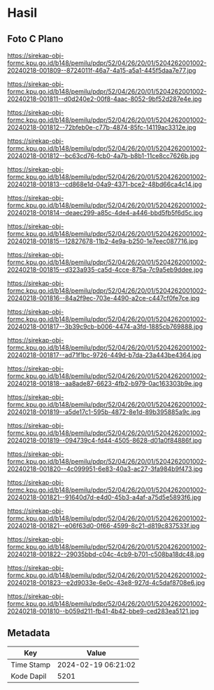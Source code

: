 # Hasil

## Foto C Plano

https://sirekap-obj-formc.kpu.go.id/b148/pemilu/pdpr/52/04/26/20/01/5204262001002-20240218-001809--8724011f-46a7-4a15-a5a1-445f5daa7e77.jpg

https://sirekap-obj-formc.kpu.go.id/b148/pemilu/pdpr/52/04/26/20/01/5204262001002-20240218-001811--d0d240e2-00f8-4aac-8052-9bf52d287e4e.jpg

https://sirekap-obj-formc.kpu.go.id/b148/pemilu/pdpr/52/04/26/20/01/5204262001002-20240218-001812--72bfeb0e-c77b-4874-85fc-14119ac3312e.jpg

https://sirekap-obj-formc.kpu.go.id/b148/pemilu/pdpr/52/04/26/20/01/5204262001002-20240218-001812--bc63cd76-fcb0-4a7b-b8b1-11ce8cc7626b.jpg

https://sirekap-obj-formc.kpu.go.id/b148/pemilu/pdpr/52/04/26/20/01/5204262001002-20240218-001813--cd868e1d-04a9-4371-bce2-48bd66ca4c14.jpg

https://sirekap-obj-formc.kpu.go.id/b148/pemilu/pdpr/52/04/26/20/01/5204262001002-20240218-001814--deaec299-a85c-4de4-a446-bbd5fb5f6d5c.jpg

https://sirekap-obj-formc.kpu.go.id/b148/pemilu/pdpr/52/04/26/20/01/5204262001002-20240218-001815--12827678-11b2-4e9a-b250-1e7eec087716.jpg

https://sirekap-obj-formc.kpu.go.id/b148/pemilu/pdpr/52/04/26/20/01/5204262001002-20240218-001815--d323a935-ca5d-4cce-875a-7c9a5eb9ddee.jpg

https://sirekap-obj-formc.kpu.go.id/b148/pemilu/pdpr/52/04/26/20/01/5204262001002-20240218-001816--84a2f9ec-703e-4490-a2ce-c447cf0fe7ce.jpg

https://sirekap-obj-formc.kpu.go.id/b148/pemilu/pdpr/52/04/26/20/01/5204262001002-20240218-001817--3b39c9cb-b006-4474-a3fd-1885cb769888.jpg

https://sirekap-obj-formc.kpu.go.id/b148/pemilu/pdpr/52/04/26/20/01/5204262001002-20240218-001817--ad71f1bc-9726-449d-b7da-23a443be4364.jpg

https://sirekap-obj-formc.kpu.go.id/b148/pemilu/pdpr/52/04/26/20/01/5204262001002-20240218-001818--aa8ade87-6623-4fb2-b979-0ac163303b9e.jpg

https://sirekap-obj-formc.kpu.go.id/b148/pemilu/pdpr/52/04/26/20/01/5204262001002-20240218-001819--a5de17c1-595b-4872-8e1d-89b395885a9c.jpg

https://sirekap-obj-formc.kpu.go.id/b148/pemilu/pdpr/52/04/26/20/01/5204262001002-20240218-001819--094739c4-fd44-4505-8628-d01a0f84886f.jpg

https://sirekap-obj-formc.kpu.go.id/b148/pemilu/pdpr/52/04/26/20/01/5204262001002-20240218-001820--4c099951-6e83-40a3-ac27-3fa984b9f473.jpg

https://sirekap-obj-formc.kpu.go.id/b148/pemilu/pdpr/52/04/26/20/01/5204262001002-20240218-001821--91640d7d-e4d0-45b3-a4af-a75d5e5893f6.jpg

https://sirekap-obj-formc.kpu.go.id/b148/pemilu/pdpr/52/04/26/20/01/5204262001002-20240218-001821--e06f63d0-0f66-4599-8c21-d819c837533f.jpg

https://sirekap-obj-formc.kpu.go.id/b148/pemilu/pdpr/52/04/26/20/01/5204262001002-20240218-001822--29035bbd-c04c-4cb9-b701-c508ba18dc48.jpg

https://sirekap-obj-formc.kpu.go.id/b148/pemilu/pdpr/52/04/26/20/01/5204262001002-20240218-001823--e2d9033e-6e0c-43e8-927d-4c5daf8708e6.jpg

https://sirekap-obj-formc.kpu.go.id/b148/pemilu/pdpr/52/04/26/20/01/5204262001002-20240218-001810--b059d211-fb41-4b42-bbe9-ced283ea5121.jpg


## Metadata

| Key        | Value               |
| ---------- | ------------------- |
| Time Stamp | 2024-02-19 06:21:02 |
| Kode Dapil | 5201                |



